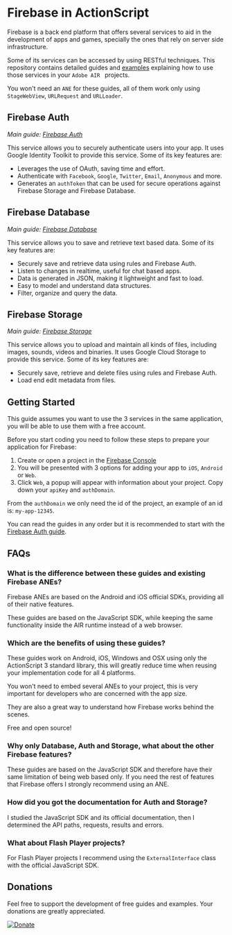 # Firebase in ActionScript

Firebase is a back end platform that offers several services to aid in the development of apps and games, specially the ones that rely on server side infrastructure.

Some of its services can be accessed by using RESTful techniques. This repository contains detailed guides and [examples](./examples) explaining how to use those services in your `Adobe AIR ` projects.

You won't need an `ANE` for these guides, all of them work only using `StageWebView`, `URLRequest` and `URLLoader`.

## Firebase Auth
*Main guide: [Firebase Auth](./auth)*

This service allows you to securely authenticate users into your app. It uses Google Identity Toolkit to provide this service. Some of its key features are:

* Leverages the use of OAuth, saving time and effort.
* Authenticate with `Facebook`, `Google`, `Twitter`, `Email`, `Anonymous` and more.
* Generates an `authToken` that can be used for secure operations against Firebase Storage and Firebase Database.

## Firebase Database
*Main guide: [Firebase Database](./database)*

This service allows you to save and retrieve text based data. Some of its key features are:

* Securely save and retrieve data using rules and Firebase Auth.
* Listen to changes in realtime, useful for chat based apps.
* Data is generated in JSON, making it lightweight and fast to load.
* Easy to model and understand data structures.
* Filter, organize and query the data.

## Firebase Storage
*Main guide: [Firebase Storage](./storage)*

This service allows you to upload and maintain all kinds of files, including images, sounds, videos and binaries. It uses Google Cloud Storage to provide this service. Some of its key features are:

* Securely save, retrieve and delete files using rules and Firebase Auth.
* Load end edit metadata from files.

## Getting Started

This guide assumes you want to use the 3 services in the same application, you will be able to use them with a free account.

Before you start coding you need to follow these steps to prepare your application for Firebase:

1. Create or open a project in the [Firebase Console](https://firebase.google.com)
2. You will be presented with 3 options for adding your app to `iOS`, `Android` or `Web`.
3. Click `Web`, a popup will appear with information about your project. Copy down your `apiKey` and `authDomain`.

From the `authDomain` we only need the id of the project, an example of an id is: `my-app-12345`.

You can read the guides in any order but it is recommended to start with the [Firebase Auth guide](./auth).

## FAQs

### **What is the difference between these guides and existing Firebase ANEs?**

Firebase ANEs are based on the Android and iOS official SDKs, providing all of their native features.

These guides are based on the JavaScript SDK, while keeping the same functionality inside the AIR runtime instead of a web browser.

### **Which are the benefits of using these guides?**

These guides work on Android, iOS, Windows and OSX using only the ActionScript 3 standard library, this will greatly reduce time when reusing your implementation code for all 4 platforms.

You won't need to embed several ANEs to your project, this is very important for developers who are concerned with the app size.

They are also a great way to understand how Firebase works behind the scenes.

Free and open source!

### **Why only Database, Auth and Storage, what about the other Firebase features?**

These guides are based on the JavaScript SDK and therefore have their same limitation of being web based only. If you need the rest of features that Firebase offers I strongly recommend using an ANE.

### **How did you got the documentation for Auth and Storage?**

I studied the JavaScript SDK and its official documentation, then I determined the API paths, requests, results and errors. 

### **What about Flash Player projects?**

For Flash Player projects I recommend using the `ExternalInterface` class with the official JavaScript SDK.

## Donations

Feel free to support the development of free guides and examples. Your donations are greatly appreciated.

[![Donate](https://www.paypalobjects.com/en_US/i/btn/btn_donate_LG.gif)](https://www.paypal.com/cgi-bin/webscr?cmd=_s-xclick&hosted_button_id=MQPLL355ZAKXW)